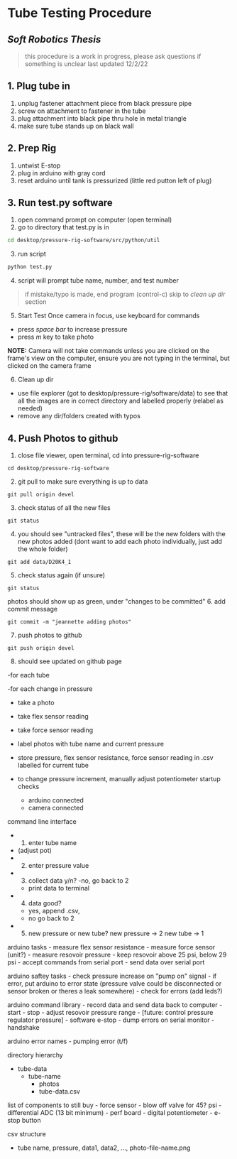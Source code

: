 # Tube Testing Procedure
## _Soft Robotics Thesis_

> this procedure is a work in progress, 
> please ask questions if something is unclear
> last updated 12/2/22

## 1. Plug tube in

1. unplug fastener attachment piece from black pressure pipe
2. screw on attachment to fastener in the tube
3. plug attachment into black pipe thru hole in metal triangle
4. make sure tube stands up on black wall

## 2. Prep Rig

1. untwist E-stop
2. plug in arduino with gray cord
3. reset arduino until tank is pressurized (little red putton left of plug)

## 3. Run test.py software

1. open command prompt on computer (open terminal)
2. go to directory that test.py is in
``` sh
cd desktop/pressure-rig-software/src/python/util
```
3. run script 
``` sh
python test.py
```
4. script will prompt tube name, number, and test number
> if mistake/typo is made, 
> end program (control-c)
> skip to _clean up dir_ section

5. Start Test
Once camera in focus, use keyboard for commands
- press _space bar_ to increase pressure
- press _m_ key to take photo

**NOTE:**
Camera will not take commands unless you are clicked on the frame's view on the computer, ensure you are not typing in the terminal, but clicked on the camera frame

6. Clean up dir
- use file explorer (got to desktop/pressure-rig/software/data) to see that all the images are in correct directory and labelled properly (relabel as needed)
- remove any dir/folders created with typos

## 4. Push Photos to github
1. close file viewer, open terminal, cd into pressure-rig-software
```
cd desktop/pressure-rig-software
```
2. git pull to make sure everything is up to data
```
git pull origin devel
```
3. check status of all the new files
```
git status
```
4. you should see "untracked files", these will be the new folders with the new photos added (dont want to add each photo individually, just add the whole folder)
```
git add data/D20K4_1 
```
5. check status again (if unsure)
```
git status
```
photos should show up as green, under "changes to be committed"
6. add commit message 
```
git commit -m "jeannette adding photos"
```
7. push photos to github
```
git push origin devel
```
8. should see updated on github page












-for each tube

-for each change in pressure
- take a photo
- take flex sensor reading
- take force sensor reading

- label photos with tube name and current pressure
- store pressure, flex sensor resistance, force sensor reading in .csv labelled for current tube

- to change pressure increment, manually adjust potentiometer 
startup checks
	- arduino connected
	- camera connected



command line interface
- 1. enter tube name
- (adjust pot)
- 2. enter pressure value
- 3. collect data y/n?
	-no, go back to 2
	- print data to terminal
- 4. data good?
	- yes, append .csv, 
	- no go back to 2
- 5. new pressure or new tube?
	new pressure -> 2
	new tube -> 1 

arduino tasks
	- measure flex sensor resistance
	- measure force sensor (unit?)
	- measure resovoir pressure
		- keep resovoir above 25 psi, below 29 psi
	- accept commands from serial port
	- send data over serial port

arduino saftey tasks
	- check pressure increase on "pump on" signal
		- if error, put arduino to error state
		(pressure valve could be disconnected or sensor broken or theres a leak somewhere)
	- check for errors (add leds?)

arduino command library
	- record data and send data back to computer
	- start
	- stop
	- adjust resovoir pressure range
	- [future: control pressure regulator pressure]
	- software e-stop 
	- dump errors on serial monitor
	- handshake

arduino error names
	- pumping error (t/f)



directory hierarchy
- tube-data
	- tube-name
		- photos
		- tube-data.csv
		 

list of components to still buy
	- force sensor
	- blow off valve for 45? psi
	- differential ADC (13 bit minimum)
	- perf board
	- digital potentiometer
	- e-stop button

csv structure
- tube name, pressure, data1, data2, ..., photo-file-name.png